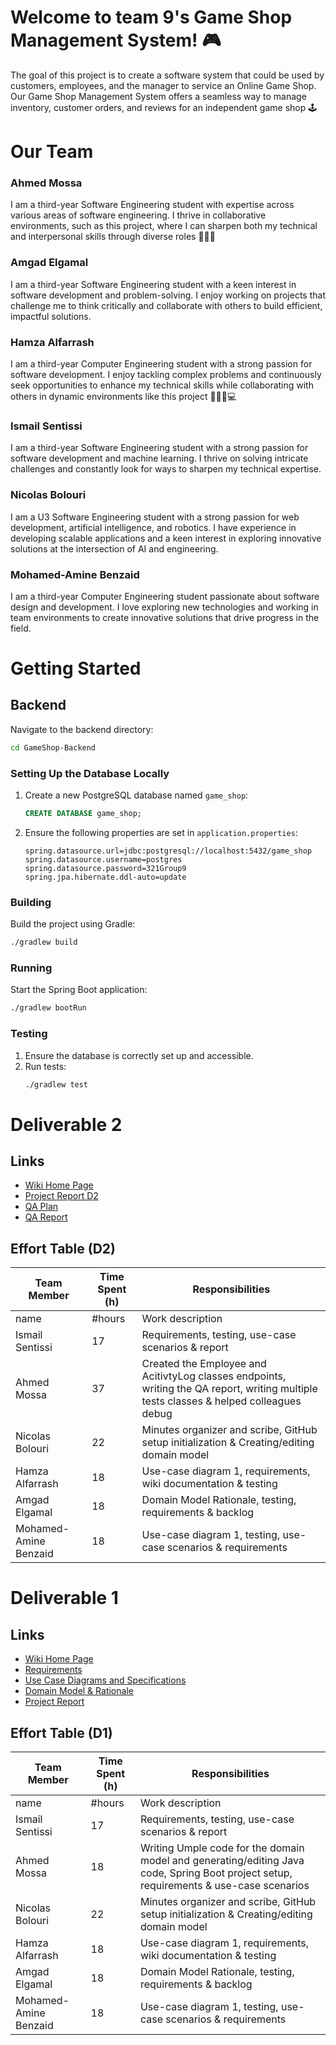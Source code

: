 # Welcome to team 9's Game Shop Management System! 🎮

The goal of this project is to create a software system that could be used by customers, employees, and the manager to service an Online Game Shop.
Our Game Shop Management System offers a seamless way to manage inventory, customer orders, and reviews for an independent game shop 🕹️

# Our Team

### Ahmed Mossa

I am a third-year Software Engineering student with expertise across various areas of software engineering. I thrive in collaborative environments, such as this project, where I can sharpen both my technical and interpersonal skills through diverse roles 👨🏻‍💻

### Amgad Elgamal

I am a third-year Software Engineering student with a keen interest in software development and problem-solving. I enjoy working on projects that challenge me to think critically and collaborate with others to build efficient, impactful solutions.

### Hamza Alfarrash

I am a third-year Computer Engineering student with a strong passion for software development. I enjoy tackling complex problems and continuously seek opportunities to enhance my technical skills while collaborating with others in dynamic environments like this project 👨🏻‍💻💻

### Ismail Sentissi

I am a third-year Software Engineering student with a strong passion for software development and machine learning. I thrive on solving intricate challenges and constantly look for ways to sharpen my technical expertise.

### Nicolas Bolouri

I am a U3 Software Engineering student with a strong passion for web development, artificial intelligence, and robotics. I have experience in developing scalable applications and a keen interest in exploring innovative solutions at the intersection of AI and engineering.

### Mohamed-Amine Benzaid

I am a third-year Computer Engineering student passionate about software design and development. I love exploring new technologies and working in team environments to create innovative solutions that drive progress in the field.

# Getting Started

## Backend

Navigate to the backend directory:

```bash
cd GameShop-Backend
```

### Setting Up the Database Locally

1. Create a new PostgreSQL database named `game_shop`:
   ```sql
   CREATE DATABASE game_shop;
   ```
2. Ensure the following properties are set in `application.properties`:
   ```properties
   spring.datasource.url=jdbc:postgresql://localhost:5432/game_shop
   spring.datasource.username=postgres
   spring.datasource.password=321Group9
   spring.jpa.hibernate.ddl-auto=update
   ```

### Building

Build the project using Gradle:

```bash
./gradlew build
```

### Running

Start the Spring Boot application:

```bash
./gradlew bootRun
```

### Testing

1. Ensure the database is correctly set up and accessible.
2. Run tests:
   ```bash
   ./gradlew test
   ```

# Deliverable 2

## Links
- [Wiki Home Page](https://github.com/McGill-ECSE321-Fall2024/project-group-9/wiki)
- [Project Report D2](https://github.com/McGill-ECSE321-Fall2024/project-group-9/wiki/Project-Report-D2)
- [QA Plan](https://github.com/McGill-ECSE321-Fall2024/project-group-9/wiki/QA-Plan)
- [QA Report](https://github.com/McGill-ECSE321-Fall2024/project-group-9/wiki/QA-Report)

## Effort Table (D2)
| Team Member           | Time Spent (h) | Responsibilities                                                                                                                       |
| --------------------- | -------------- | -------------------------------------------------------------------------------------------------------------------------------------- |
| name                  | #hours         | Work description                                                                                                                       |
| Ismail Sentissi       | 17             | Requirements, testing, use-case scenarios & report                                                                                     |
| Ahmed Mossa           | 37             | Created the Employee and AcitivtyLog classes endpoints, writing the QA report, writing multiple tests classes & helped colleagues debug |
| Nicolas Bolouri       | 22             | Minutes organizer and scribe, GitHub setup initialization & Creating/editing domain model                                              |
| Hamza Alfarrash       | 18             | Use-case diagram 1, requirements, wiki documentation & testing                                                                         |
| Amgad Elgamal         | 18             | Domain Model Rationale, testing, requirements & backlog                                                                                |
| Mohamed-Amine Benzaid | 18             | Use-case diagram 1, testing, use-case scenarios & requirements                                                                         |

# Deliverable 1

## Links

- [Wiki Home Page](https://github.com/McGill-ECSE321-Fall2024/project-group-9/wiki)
- [Requirements](https://github.com/McGill-ECSE321-Fall2024/project-group-9/wiki/Requirements)
- [Use Case Diagrams and Specifications](https://github.com/McGill-ECSE321-Fall2024/project-group-9/wiki/Use-Cases-and-Specifications)
- [Domain Model & Rationale](https://github.com/McGill-ECSE321-Fall2024/project-group-9/wiki/Domain-Model-and-Rationale)
- [Project Report](https://github.com/McGill-ECSE321-Fall2024/project-group-9/wiki/Project-Report)

## Effort Table (D1)

| Team Member           | Time Spent (h) | Responsibilities                                                                                                                       |
| --------------------- | -------------- | -------------------------------------------------------------------------------------------------------------------------------------- |
| name                  | #hours         | Work description                                                                                                                       |
| Ismail Sentissi       | 17             | Requirements, testing, use-case scenarios & report                                                                                     |
| Ahmed Mossa           | 18             | Writing Umple code for the domain model and generating/editing Java code, Spring Boot project setup, requirements & use-case scenarios |
| Nicolas Bolouri       | 22             | Minutes organizer and scribe, GitHub setup initialization & Creating/editing domain model                                              |
| Hamza Alfarrash       | 18             | Use-case diagram 1, requirements, wiki documentation & testing                                                                         |
| Amgad Elgamal         | 18             | Domain Model Rationale, testing, requirements & backlog                                                                                |
| Mohamed-Amine Benzaid | 18             | Use-case diagram 1, testing, use-case scenarios & requirements                                                                         |
